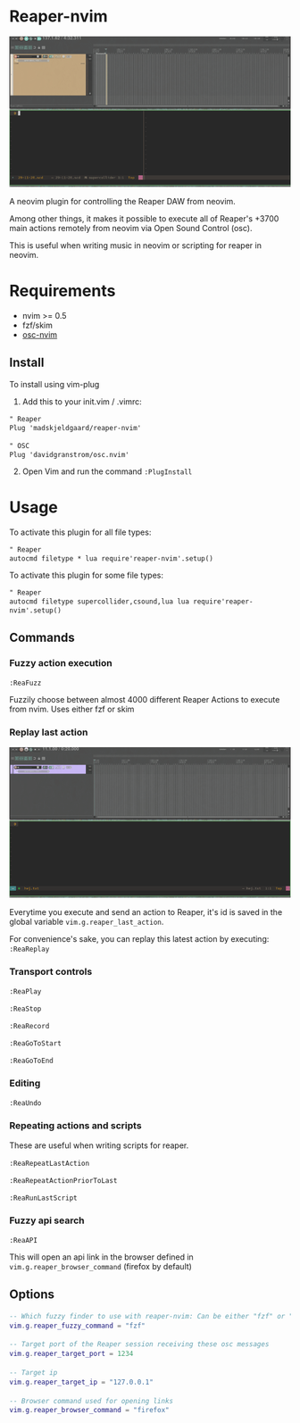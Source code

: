 # Reaper-nvim

![fuzzy reaper](/assets/fuzzy-reaper.gif)

A neovim plugin for controlling the Reaper DAW from neovim.

Among other things, it makes it possible to execute all of Reaper's +3700 main actions remotely from neovim via Open Sound Control (osc). 

This is useful when writing music in neovim or scripting for reaper in neovim.

# Requirements

- nvim >= 0.5
- fzf/skim
- [osc-nvim](https://github.com/davidgranstrom/osc.nvim)

## Install
To install using vim-plug
1. Add this to your init.vim / .vimrc:
```vim
" Reaper
Plug 'madskjeldgaard/reaper-nvim'

" OSC
Plug 'davidgranstrom/osc.nvim'
```
2. Open Vim and run the command `:PlugInstall`

# Usage

To activate this plugin for all file types:
```vimscript
" Reaper
autocmd filetype * lua require'reaper-nvim'.setup()
```

To activate this plugin for some file types:
```vimscript
" Reaper
autocmd filetype supercollider,csound,lua lua require'reaper-nvim'.setup()
```

## Commands

### Fuzzy action execution

`:ReaFuzz`

Fuzzily choose between almost 4000 different Reaper Actions to execute from nvim. Uses either fzf or skim


### Replay last action

![replay actions](/assets/replay-action.gif)

Everytime you execute and send an action to Reaper, it's id is saved in the global variable `vim.g.reaper_last_action`.

For convenience's sake, you can replay this latest action by executing:
`:ReaReplay`

### Transport controls
`:ReaPlay`

`:ReaStop`

`:ReaRecord`

`:ReaGoToStart`

`:ReaGoToEnd`

### Editing
`:ReaUndo`

### Repeating actions and scripts
These are useful when writing scripts for reaper.

`:ReaRepeatLastAction`

`:ReaRepeatActionPriorToLast`

`:ReaRunLastScript`

### Fuzzy api search
`:ReaAPI`

This will open an api link in the browser defined in `vim.g.reaper_browser_command` (firefox by default)

## Options

```lua
-- Which fuzzy finder to use with reaper-nvim: Can be either "fzf" or "skim"
vim.g.reaper_fuzzy_command = "fzf"

-- Target port of the Reaper session receiving these osc messages
vim.g.reaper_target_port = 1234

-- Target ip
vim.g.reaper_target_ip = "127.0.0.1"

-- Browser command used for opening links
vim.g.reaper_browser_command = "firefox"
```
